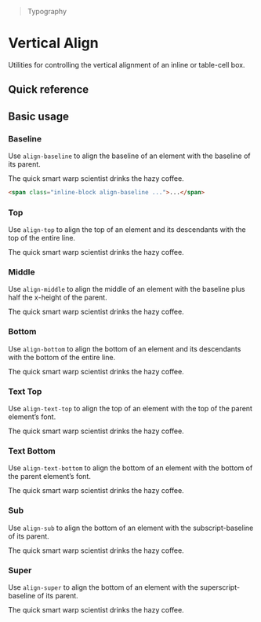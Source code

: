 > Typography

# Vertical Align

Utilities for controlling the vertical alignment of an inline or table-cell box.

## Quick reference

<qr-table />

## Basic usage

### Baseline
Use `align-baseline` to align the baseline of an element with the baseline of its parent.

<container>
  <div class="mx-24">
    <div class="pd-bg-white py-4 max-w-md mx-auto dark:pd-bg-slate-800">
      <div class="relative" style="line-height: 1">
        <span class="w-0 h-32 inline-block align-baseline">
          <span class="absolute top-0 pd-border-slate-200 border-t border-b border-dashed w-full h-32 dark:pd-border-slate-700"></span>
          <span class="absolute top-0 pd-border-slate-200 border-b border-dashed w-full h-16 dark:pd-border-slate-700"></span>
        </span>
        <span class="relative z-10 pd-text-slate-700 px-8 dark:pd-text-slate-200 font-bold">
        The quick smart warp scientist drinks the hazy coffee.</span>
      </div>
    </div>
  </div>
</container>

```html
<span class="inline-block align-baseline ...">...</span>
```

### Top
Use `align-top` to align the top of an element and its descendants with the top of the entire line.

<container>
  <div class="mx-24">
    <div class="pd-bg-white py-4 max-w-md mx-auto dark:pd-bg-slate-800">
      <div class="relative" style="line-height: 1">
        <box class="w-0 h-32 inline-block align-top">
          <span class="absolute top-0 pd-border-slate-200 border-t border-b border-dashed w-full h-32 dark:pd-border-slate-700"></span>
          <span class="absolute top-0 pd-border-slate-200 border-b border-dashed w-full h-16 dark:pd-border-slate-700"></span>
        </box>
        <span class="relative z-10 pd-text-slate-700 px-8 dark:pd-text-slate-200 font-bold">
        The quick smart warp scientist drinks the hazy coffee.</span>
      </div>
    </div>
  </div>
</container>

### Middle
Use `align-middle` to align the middle of an element with the baseline plus half the x-height of the parent.

<container>
  <div class="mx-24">
    <div class="pd-bg-white py-4 max-w-md mx-auto dark:pd-bg-slate-800">
      <div class="relative" style="line-height: 1">
        <box class="w-0 h-32 inline-block align-middle">
          <span class="absolute top-0 pd-border-slate-200 border-t border-b border-dashed w-full h-32 dark:pd-border-slate-700"></span>
          <span class="absolute top-0 pd-border-slate-200 border-b border-dashed w-full h-16 dark:pd-border-slate-700"></span>
        </box>
        <span class="relative z-10 pd-text-slate-700 px-8 dark:pd-text-slate-200 font-bold">
        The quick smart warp scientist drinks the hazy coffee.</span>
      </div>
    </div>
  </div>
</container>

### Bottom
Use `align-bottom` to align the bottom of an element and its descendants with the bottom of the entire line.

<container>
  <div class="mx-24">
    <div class="pd-bg-white py-4 max-w-md mx-auto dark:pd-bg-slate-800">
      <div class="relative" style="line-height: 1">
        <box class="w-0 h-32 inline-block align-bottom">
          <span class="absolute top-0 pd-border-slate-200 border-t border-b border-dashed w-full h-32 dark:pd-border-slate-700"></span>
          <span class="absolute top-0 pd-border-slate-200 border-b border-dashed w-full h-16 dark:pd-border-slate-700"></span>
        </box>
        <span class="relative z-10 pd-text-slate-700 px-8 dark:pd-text-slate-200 font-bold">
        The quick smart warp scientist drinks the hazy coffee.</span>
      </div>
    </div>
  </div>
</container>

### Text Top
Use `align-text-top` to align the top of an element with the top of the parent element’s font.

<container>
  <div class="mx-24">
    <div class="pd-bg-white py-4 max-w-md mx-auto dark:pd-bg-slate-800">
      <div class="relative" style="line-height: 1">
        <box class="w-0 h-32 inline-block align-text-top">
          <span class="absolute top-0 pd-border-slate-200 border-t border-b border-dashed w-full h-32 dark:pd-border-slate-700"></span>
          <span class="absolute top-0 pd-border-slate-200 border-b border-dashed w-full h-16 dark:pd-border-slate-700"></span>
        </box>
        <span class="relative z-10 pd-text-slate-700 px-8 dark:pd-text-slate-200 font-bold">
        The quick smart warp scientist drinks the hazy coffee.</span>
      </div>
    </div>
  </div>
</container>

### Text Bottom
Use `align-text-bottom` to align the bottom of an element with the bottom of the parent element’s font.

<container>
  <div class="mx-24">
    <div class="pd-bg-white py-4 max-w-md mx-auto dark:pd-bg-slate-800">
      <div class="relative" style="line-height: 1">
        <box class="w-0 h-32 inline-block align-text-bottom">
          <span class="absolute top-0 pd-border-slate-200 border-t border-b border-dashed w-full h-32 dark:pd-border-slate-700"></span>
          <span class="absolute top-0 pd-border-slate-200 border-b border-dashed w-full h-16 dark:pd-border-slate-700"></span>
        </box>
        <span class="relative z-10 pd-text-slate-700 px-8 dark:pd-text-slate-200 font-bold">
        The quick smart warp scientist drinks the hazy coffee.</span>
      </div>
    </div>
  </div>
</container>

### Sub
Use `align-sub` to align the bottom of an element with the subscript-baseline of its parent.

<container>
  <div class="mx-24">
    <div class="pd-bg-white py-4 max-w-md mx-auto dark:pd-bg-slate-800">
      <div class="relative" style="line-height: 1">
        <box class="w-0 h-32 inline-block align-sub">
          <span class="absolute top-0 pd-border-slate-200 border-t border-b border-dashed w-full h-32 dark:pd-border-slate-700"></span>
          <span class="absolute top-0 pd-border-slate-200 border-b border-dashed w-full h-16 dark:pd-border-slate-700"></span>
        </box>
        <span class="relative z-10 pd-text-slate-700 px-8 dark:pd-text-slate-200 font-bold">
        The quick smart warp scientist drinks the hazy coffee.</span>
      </div>
    </div>
  </div>
</container>

### Super
Use `align-super` to align the bottom of an element with the superscript-baseline of its parent.

<container>
  <div class="mx-24">
    <div class="pd-bg-white py-4 max-w-md mx-auto dark:pd-bg-slate-800">
      <div class="relative" style="line-height: 1">
        <box class="w-0 h-32 inline-block align-super">
          <span class="absolute top-0 pd-border-slate-200 border-t border-b border-dashed w-full h-32 dark:pd-border-slate-700"></span>
          <span class="absolute top-0 pd-border-slate-200 border-b border-dashed w-full h-16 dark:pd-border-slate-700"></span>
        </box>
        <span class="relative z-10 pd-text-slate-700 px-8 dark:pd-text-slate-200 font-bold">
        The quick smart warp scientist drinks the hazy coffee.</span>
      </div>
    </div>
  </div>
</container>
